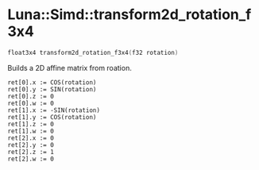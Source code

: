 # Luna::Simd::transform2d_rotation_f3x4

```c++
float3x4 transform2d_rotation_f3x4(f32 rotation)
```

Builds a 2D affine matrix from roation. 


```
ret[0].x := COS(rotation)
ret[0].y := SIN(rotation)
ret[0].z := 0
ret[0].w := 0
ret[1].x := -SIN(rotation)
ret[1].y := COS(rotation)
ret[1].z := 0
ret[1].w := 0
ret[2].x := 0
ret[2].y := 0
ret[2].z := 1
ret[2].w := 0
```


